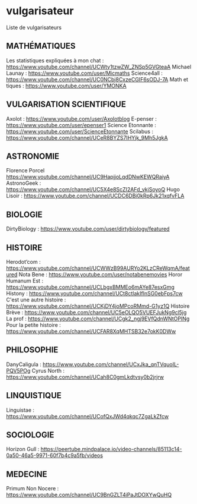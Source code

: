 # vulgarisateur
Liste de vulgarisateurs

## MATHÉMATIQUES
Les statistiques expliquées à mon chat : https://www.youtube.com/channel/UCWty1tzwZW_ZNSp5GVGteaA 
Michael Launay : https://www.youtube.com/user/Micmaths 
Science4all : https://www.youtube.com/channel/UC0NCbj8CxzeCGIF6sODJ-7A 
Math et tiques : https://www.youtube.com/user/YMONKA 

## VULGARISATION SCIENTIFIQUE
Axolot : https://www.youtube.com/user/Axolotblog 
E-penser : https://www.youtube.com/user/epenser1 
Science Etonnante : https://www.youtube.com/user/ScienceEtonnante 
Scilabus : https://www.youtube.com/channel/UCeR8BYZS7IHYjk_9Mh5JgkA

## ASTRONOMIE
Florence Porcel  https://www.youtube.com/channel/UC9HapjjoLqdDNwKEWQRaiyA
AstronoGeek : https://www.youtube.com/channel/UC5X4e8ScZI2AFd_vkjSoyoQ
Hugo Lisoir : https://www.youtube.com/channel/UCDC6DBi0kRp6Jk21xqfvFLA

## BIOLOGIE
DirtyBiology : https://www.youtube.com/user/dirtybiology/featured

## HISTOIRE
Herodot’com : https://www.youtube.com/channel/UCWWzB99AURYo2KLzCReWqmA/featured
Nota Bene : https://www.youtube.com/user/notabenemovies
Horor Humanum Est : https://www.youtube.com/channel/UCLbgxBMMEo6mAYe87esxGmg
Histony : https://www.youtube.com/channel/UCt8ctlakIflnSG0ebFps7cw
C'est une autre histoire : https://www.youtube.com/channel/UCKjDY4joMPcoRMmd-G1yz1Q
Histoire Brève : https://www.youtube.com/channel/UC5eOLQO5VUEFJukNg9cl5jg
La prof : https://www.youtube.com/channel/UCgk2_ngj9EVfQdnWNtOPINg
Pour la petite histoire : https://www.youtube.com/channel/UCFAR8XqMHTSB32e7okK0DWw

## PHILOSOPHIE
DanyCaligula : https://www.youtube.com/channel/UCxJka_qnTVquoIL-PQV5POg
Cyrus North : https://www.youtube.com/channel/UCah8C0gmLkdtvsy0b2jrjrw

## LINQUISTIQUE
Linguistae : https://www.youtube.com/channel/UCofQxJWd4qkqc7ZgaLkZfcw

## SOCIOLOGIE
Horizon Gull : https://peertube.mindpalace.io/video-channels/85113c14-0a50-46a5-9971-60f7b4c9a5fb/videos

## MEDECINE
Primum Non Nocere : https://www.youtube.com/channel/UC9BnGZLT4iPaJtDOXYwQuHQ
